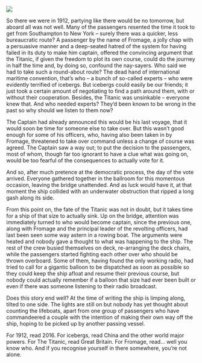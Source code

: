[![](https://dnc.eclecity.net/wp-content/uploads/2016/07/titanic-732x412.jpg)](https://dnc.eclecity.net/wp-content/uploads/2016/07/titanic.jpg "A night to remember") 

So there we were in 1912, partying like there would be no tomorrow, but aboard all was not well. Many of the passengers resented the time it took to get from Southampton to New York – surely there was a quicker, less bureaucratic route? A passenger by the name of Fromage, a jolly chap with a persuasive manner and a deep-seated hatred of the system for having failed in its duty to make him captain, offered the convincing argument that the Titanic, if given the freedom to plot its own course, could do the journey in half the time and, by doing so, confound the nay-sayers. Who said we had to take such a round-about route? The dead hand of international maritime convention, that’s who – a bunch of so-called experts – who were evidently terrified of icebergs. But icebergs could easily be our friends; it just took a certain amount of negotiating to find a path around them, with or without their cooperation. Besides, the Titanic was unsinkable – everyone knew that. And who needed experts? They’d been known to be wrong in the past so why should we listen to them now?

The Captain had already announced this would be his last voyage, that it would soon be time for someone else to take over. But this wasn’t good enough for some of his officers, who, having also been taken in by Fromage, threatened to take over command unless a change of course was agreed. The Captain saw a way out; to put the decision to the passengers, most of whom, though far too ignorant to have a clue what was going on, would be too fearful of the consequences to actually vote for it.

And so, after much pretence at the democratic process, the day of the vote arrived. Everyone gathered together in the ballroom for this momentous occasion, leaving the bridge unattended. And as luck would have it, at that moment the ship collided with an underwater obstruction that ripped a long gash along its side.

From this point on, the fate of the Titanic was not in doubt, but it takes time for a ship of that size to actually sink. Up on the bridge, attention was immediately turned to who would become captain, since the previous one, along with Fromage and the principal leader of the revolting officers, had last been seen some way astern in a rowing boat. The arguments were heated and nobody gave a thought to what was happening to the ship. The rest of the crew busied themselves on deck, re-arranging the deck chairs, while the passengers started fighting each other over who should be thrown overboard. Some of them, having found the only working radio, had tried to call for a gigantic balloon to be dispatched as soon as possible so they could keep the ship afloat and resume their previous course, but nobody could actually remember if a balloon that size had ever been built or even if there was someone listening to their radio broadcast.

Does this story end well? At the time of writing the ship is limping along, tilted to one side. The lights are still on but nobody has yet thought about counting the lifeboats, apart from one group of passengers who have commandeered a couple with the intention of making their own way off the ship, hoping to be picked up by another passing vessel.

For 1912, read 2016\. For icebergs, read China and the other world major powers. For The Titanic, read Great Britain. For Fromage, read… well you know who. And if you recognise yourself in there somewhere, you’re not alone.